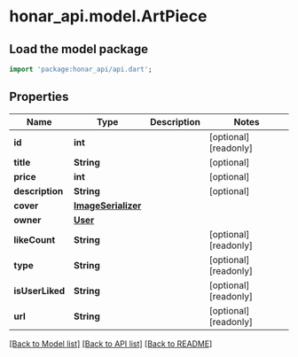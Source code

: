 # honar_api.model.ArtPiece

## Load the model package
```dart
import 'package:honar_api/api.dart';
```

## Properties
Name | Type | Description | Notes
------------ | ------------- | ------------- | -------------
**id** | **int** |  | [optional] [readonly]
**title** | **String** |  | [optional]
**price** | **int** |  | [optional]
**description** | **String** |  | [optional]
**cover** | [**ImageSerializer**](ImageSerializer.md) |  |
**owner** | [**User**](User.md) |  |
**likeCount** | **String** |  | [optional] [readonly]
**type** | **String** |  | [optional] [readonly]
**isUserLiked** | **String** |  | [optional] [readonly]
**url** | **String** |  | [optional] [readonly]

[[Back to Model list]](../README.md#documentation-for-models) [[Back to API list]](../README.md#documentation-for-api-endpoints) [[Back to README]](../README.md)


